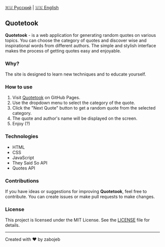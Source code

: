 [🇷🇺 Русский](README.ru.md) | [🇺🇸 English](README.md)

## <a name="english"></a> Quotetook

**Quotetook** - is a web application for generating random quotes on various topics. You can choose the category of quotes and discover wise and inspirational words from different authors. The simple and stylish interface makes the process of getting quotes easy and enjoyable.

### Why?

The site is designed to learn new techniques and to educate yourself.

### How to use

1. Visit [Quotetook](https://zabojeb.github.io/quotetook/) on GitHub Pages.
2. Use the dropdown menu to select the category of the quote.
3. Click the "Next Quote" button to get a random quote from the selected category.
4. The quote and author's name will be displayed on the screen.
5. Enjoy (?)

### Technologies

- HTML
- CSS
- JavaScript
- They Said So API
- Quotes API

### Contributions

If you have ideas or suggestions for improving **Quotetook**, feel free to contribute. You can create issues or make pull requests to make changes.

### License

This project is licensed under the MIT License. See the [LICENSE](LICENSE) file for details.

---

Created with ❤️ by zabojeb
